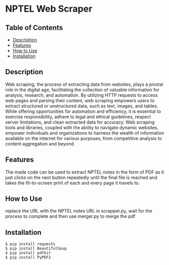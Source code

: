 # NPTEL Web Scraper

## Table of Contents

- [Description](#description)
- [Features](#features)
- [How to Use](#how-to-use)
- [Installation](#installation)

## Description

Web scraping, the process of extracting data from websites, plays a pivotal role in the digital age, facilitating the collection of valuable information for analysis, research, and automation. By utilizing HTTP requests to access web pages and parsing their content, web scraping empowers users to extract structured or unstructured data, such as text, images, and tables. While offering opportunities for automation and efficiency, it is essential to exercise responsibility, adhere to legal and ethical guidelines, respect server limitations, and clean extracted data for accuracy. Web scraping tools and libraries, coupled with the ability to navigate dynamic websites, empower individuals and organizations to harness the wealth of information available on the internet for various purposes, from competitive analysis to content aggregation and beyond.

## Features

The made code can be used to extract NPTEL notes in the form of PDF as it just clicks on the next button repeatedly until the final file is reached and takes the fit-to-screen print of each and every page it travels to.

## How to Use

replace the URL with the NPTEL notes URL in scrapper.py, wait for the process to complete and then use merger.py to merge the pdf

## Installation

```shell
$ pip install requests
$ pip install BeautifulSoup
$ pip install pdfkit
$ pip install PyPDF2
